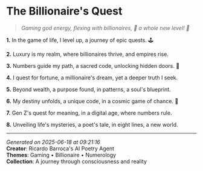 # The Billionaire's Quest

> *Gaming god energy, flexing with billionaires, 🤑 a whole new level! 💯*

**1.** In the game of life, I level up, a journey of epic quests. 🕹️


**2.** Luxury is my realm, where billionaires thrive, and empires rise.


**3.** Numbers guide my path, a sacred code, unlocking hidden doors. 🔑


**4.** I quest for fortune, a millionaire's dream, yet a deeper truth I seek.


**5.** Beyond wealth, a purpose found, in patterns, a soul's blueprint.


**6.** My destiny unfolds, a unique code, in a cosmic game of chance. 🎲


**7.** Gen Z's quest for meaning, in a digital age, where numbers rule.


**8.** Unveiling life's mysteries, a poet's tale, in eight lines, a new world.



---

*Generated on 2025-06-18 at 09:21:16*  
**Creator**: Ricardo Barroca's AI Poetry Agent  
**Themes**: Gaming • Billionaire • Numerology  
**Collection**: A journey through consciousness and reality
